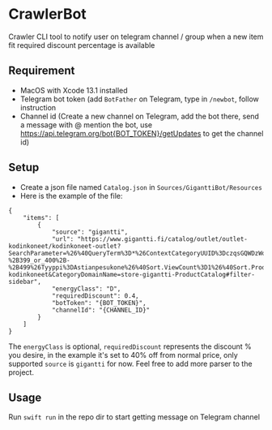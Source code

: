 # CrawlerBot

Crawler CLI tool to notify user on telegram channel / group when a new item fit required discount percentage is available

## Requirement

* MacOS with Xcode 13.1 installed
* Telegram bot token (add `BotFather` on Telegram, type in `/newbot`, follow instruction
* Channel id (Create a new channel on Telegram, add the bot there, send a message with @ mention the bot, use https://api.telegram.org/bot{BOT_TOKEN}/getUpdates to get the channel id)

## Setup

* Create a json file named `Catalog.json` in `Sources/GiganttiBot/Resources`
* Here is the example of the file:

```
{
    "items": [
        {
            "source": "gigantti",
            "url": "https://www.gigantti.fi/catalog/outlet/outlet-kodinkoneet/kodinkoneet-outlet?SearchParameter=%26%40QueryTerm%3D*%26ContextCategoryUUID%3DczqsGQWDzWoAAAFsHBphcvNw%26discontinued%3D0%26ManufacturerName%3DBosch%26online%3D1%26ProductListPrice%3D300%2B-%2B399_or_400%2B-%2B499%26Tyyppi%3DAstianpesukone%26%40Sort.ViewCount%3D1%26%40Sort.ProductListPrice%3D0&PageSize=12&ProductElementCount=&searchResultTab=Products&CategoryName=outlet-kodinkoneet&CategoryDomainName=store-gigantti-ProductCatalog#filter-sidebar",
            "energyClass": "D",
            "requiredDiscount": 0.4,
            "botToken": "{BOT_TOKEN}",
            "channelId": "{CHANNEL_ID}"
        }
    ]
}
```

The `energyClass` is optional, `requiredDiscount` represents the discount % you desire, in the example it's set to 40% off from normal price, only supported `source` is `gigantti` for now. Feel free to add more parser to the project.

## Usage

Run `swift run` in the repo dir to start getting message on Telegram channel
